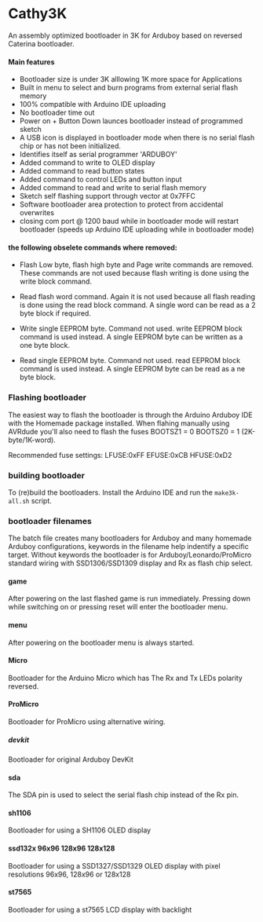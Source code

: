 # Cathy3K

An assembly optimized bootloader in 3K for Arduboy based on reversed Caterina
bootloader.

#### Main features
* Bootloader size is under 3K alllowing 1K more space for Applications
* Built in menu to select and burn programs from external serial flash memory
* 100% compatible with Arduino IDE uploading
* No bootloader time out
* Power on + Button Down launces bootloader instead of programmed sketch
* A USB icon is displayed in bootloader mode when there is no serial flash chip
  or has not been initialized.
* Identifies itself as serial programmer 'ARDUBOY'
* Added command to write to OLED display
* Added command to read button states
* Added command to control LEDs and button input
* Added command to read and write to serial flash memory
* Sketch self flashing support through vector at 0x7FFC
* Software bootloader area protection to protect from accidental overwrites
* closing com port @ 1200 baud while in bootloader mode will restart bootloader
  (speeds up Arduino IDE uploading while in bootloader mode)

#### the following obselete commands where removed:

* Flash Low byte, flash high byte and Page write commands are removed. These
  commands are not used because flash writing is done using the write block
  command.

* Read flash word command. Again it is not used because all flash reading is
  done using the read block command. A single word can be read as a 2 byte
  block if required.

* Write single EEPROM byte. Command not used. write EEPROM block command is
  used instead. A single EEPROM byte can be written as a one byte block.

* Read single EEPROM byte. Command not used. read EEPROM block command is
  used instead. A single EEPROM byte can be read as a ne byte block.

### Flashing bootloader
The easiest way to flash the bootloader is through the Arduino Arduboy IDE with
the Homemade package installed. When flahing manually using AVRdude you'll also
need to flash the fuses BOOTSZ1 = 0 BOOTSZ0 = 1 (2K-byte/1K-word).

Recommended fuse settings: LFUSE:0xFF EFUSE:0xCB HFUSE:0xD2

### building bootloader
To (re)build the bootloaders. Install the Arduino IDE and run the `make3k-all.sh` script.

### bootloader filenames
The batch file creates many bootloaders for Arduboy and many homemade Arduboy
configurations, keywords in the filename help indentify a specific target.
Without keywords the bootloader is for Arduboy/Leonardo/ProMicro standard wiring
with SSD1306/SSD1309 display and Rx as flash chip select.

#### game
After powering on the last flashed game is run immediately. Pressing down while
switching on or pressing reset will enter the bootloader menu.

#### menu
After powering on the bootloader menu is always started.

#### Micro
Bootloader for the Arduino Micro which has The Rx and Tx LEDs polarity reversed.

#### ProMicro
Bootloader for ProMicro using alternative wiring.

##### devkit
Bootloader for original Arduboy DevKit

#### sda
The SDA pin is used to select the serial flash chip instead of the Rx pin.

#### sh1106
Bootloader for using a SH1106 OLED display

#### ssd132x 96x96 128x96 128x128
Bootloader for using a SSD1327/SSD1329 OLED display with pixel resolutions
96x96, 128x96 or 128x128

#### st7565
Bootloader for using a st7565 LCD display with backlight
